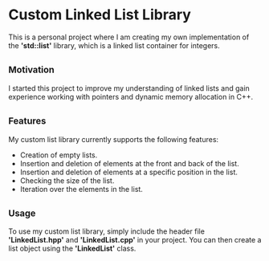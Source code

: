 # Custom Linked List Library

This is a personal project where I am creating my own implementation of the **'std::list'** library, which is a linked list container for integers.

## <span style="font-size: smaller;">Motivation</span>

 I started this project to improve my understanding of linked lists and gain experience working with pointers and dynamic memory allocation in C++.


## <span style="font-size: smaller;">Features</span>

My custom list library currently supports the following features:

- Creation of empty lists.
- Insertion and deletion of elements at the front and back of the list.
- Insertion and deletion of elements at a specific position in the list.
- Checking the size of the list.
- Iteration over the elements in the list.

## <span style="font-size: smaller;">Usage</span>

To use my custom list library, simply include the header file **'LinkedList.hpp'** and **'LinkedList.cpp'** in your project. You can then create a list object using the **'LinkedList'** class.
